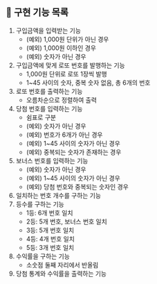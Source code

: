 ## 🚀 구현 기능 목록

1. 구입금액을 입력받는 기능
   - (예외) 1,000원 단위가 아닌 경우
   - (예외) 1,000원 이하인 경우
   - (예외) 숫자가 아닌 경우
2. 구입금액에 맞게 로또 번호를 발행하는 기능
   - 1,000원 단위로 로또 1장씩 발행
   - 1~45 사이의 숫자, 중복 숫자 없음, 총 6개의 번호
3. 로또 번호를 출력하는 기능
   - 오름차순으로 정렬하여 출력
4. 당첨 번호를 입력하는 기능
   - 쉼표로 구분
   - (예외) 숫자가 아닌 경우
   - (예외) 번호가 6개가 아닌 경우
   - (예외) 1~45 사이의 숫자가 아닌 경우
   - (예외) 중복되는 숫자가 존재하는 경우
5. 보너스 번호를 입력하는 기능
   - (예외) 숫자가 아닌 경우
   - (예외) 1~45 사이의 숫자가 아닌 경우
   - (예외) 당첨 번호와 중복되는 숫자인 경우
6. 일치하는 번호 개수를 구하는 기능
7. 등수를 구하는 기능
   - 1등: 6개 번호 일치
   - 2등: 5개 번호, 보너스 번호 일치
   - 3등: 5개 번호 일치
   - 4등: 4개 번호 일치
   - 5등: 3개 번호 일치
8. 수익률을 구하는 기능
   - 소숫점 둘째 자리에서 반올림
9. 당첨 통계와 수익률을 출력하는 기능
